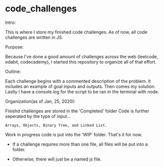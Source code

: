 # code_challenges

Intro:

This is where I store my finished code challenges. 
As of now, all code challenges are written in JS. 

Purpose:

Because I've done a good amount of challenges across the web (leetcode, edabit, codecademy),
I started this repository to organize all of that effort.

Outline: 

Each challenge begins with a commented description of the problem.
It includes an example of goal inputs and outputs.
Then comes my solution.
Lastly I have a console.log for the script to be ran in the terminal with node. 

Organization(as of Jan, 25, 2020):

Finishd challenges are stored in the 'Completed' folder
    Code is further seperated by the type of input...

    Arrays, Objects, Binary Tree, and Linked List.

Work in progress code is put into the 'WIP' folder. 
    That's it for now.

* If a challenge requires more than one file, all files will be put into a folder.

* Otherwise, there will just be a named js file. 